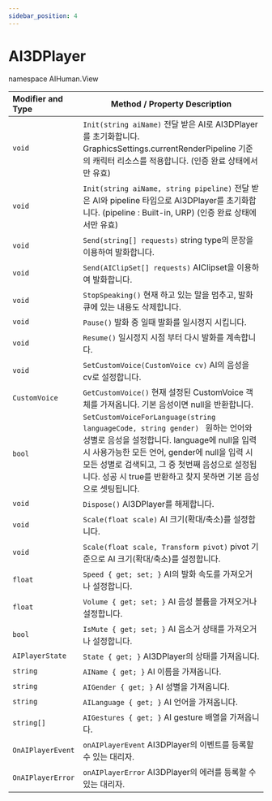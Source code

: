 ```yaml
---
sidebar_position: 4
---
```


# AI3DPlayer

namespace AIHuman.View

| Modifier and Type                    | Method / Property Description                                |
| :----------------------------------- | ------------------------------------------------------------ |
| `void`                               | `Init(string aiName)`  전달 받은 AI로 AI3DPlayer를 초기화합니다. GraphicsSettings.currentRenderPipeline 기준의 캐릭터 리소스를 적용합니다. (인증 완료 상태에서만 유효) |
| `void`                               | `Init(string aiName, string pipeline)`  전달 받은 AI와 pipeline 타입으로 AI3DPlayer를 초기화합니다. (pipeline : Built-in, URP) (인증 완료 상태에서만 유효) |
| `void`                               | `Send(string[] requests)` string type의 문장을 이용하여 발화합니다. |
| `void`                               | `Send(AIClipSet[] requests)` AIClipset을 이용하여 발화합니다. |
| `void`                               | `StopSpeaking()` 현재 하고 있는 말을 멈추고, 발화 큐에 있는 내용도 삭제합니다. |
| `void`                               | `Pause()` 발화 중 일때 발화를 일시정지 시킵니다.                                 |
| `void`                               | `Resume()` 일시정지 시점 부터 다시 발화를 계속합니다.  |
| `void`                               | `SetCustomVoice(CustomVoice cv)` AI의 음성을 cv로 설정합니다.|
| `CustomVoice`                        | `GetCustomVoice()` 현재 설정된 CustomVoice 객체를 가져옵니다. 기본 음성이면 null을 반환합니다. |
| `bool`                        | `SetCustomVoiceForLanguage(string languageCode, string gender) ` 원하는 언어와 성별로 음성을 설정합니다. language에 null을 입력 시 사용가능한 모든 언어, gender에 null을 입력 시 모든 성별로 검색되고, 그 중 첫번째 음성으로 설정됩니다. 성공 시 true를 반환하고 찾지 못하면 기본 음성으로 셋팅됩니다. |
| `void`                               | `Dispose()` AI3DPlayer를 해제합니다.                |
| `void`                              | `Scale(float scale)` AI 크기(확대/축소)를 설정합니다.             |
| `void`                              | `Scale(float scale, Transform pivot)` pivot 기준으로 AI 크기(확대/축소)를 설정합니다.             |
| `float`                              | `Speed { get; set; }` AI의 발화 속도를 가져오거나 설정합니다.            |
| `float`                              | `Volume { get; set; }` AI 음성 볼륨을 가져오거나 설정합니다.             |
| `bool`                               | `IsMute { get; set; }` AI 음소거 상태를 가져오거나 설정합니다.             |
| `AIPlayerState`                       | `State { get; }` AI3DPlayer의 상태를 가져옵니다.             |
| `string`                             | `AIName { get; }` AI 이름을 가져옵니다.                           |
| `string`                             | `AIGender { get; }` AI 성별을 가져옵니다.                        |
| `string`                             | `AILanguage { get; }` AI 언어을 가져옵니다.                        |
| `string[]`                             | `AIGestures { get; }` AI gesture 배열을 가져옵니다.                        |
| `OnAIPlayerEvent`                             | `onAIPlayerEvent` AI3DPlayer의 이벤트를 등록할 수 있는 대리자.    |
| `OnAIPlayerError`                             | `onAIPlayerError` AI3DPlayer의 에러를 등록할 수 있는 대리자.    |
